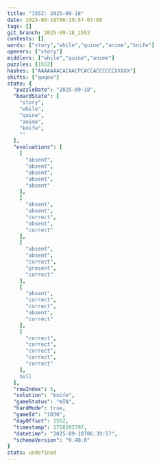 ```yaml
---
title: "1552: 2025-09-18"
date: 2025-09-18T06:39:57-07:00
tags: []
git_branch: 2025-09-18_1552
contests: []
words: ["story","while","quine","anime","knife"]
openers: ["story"]
middlers: ["while","quine","anime"]
puzzles: [1552]
hashes: ["AAAAAAACACAACPCACCACCCCCCXXXXX"]
shifts: ["quqoo"]
state: {
  "puzzleDate": "2025-09-18",
  "boardState": [
    "story",
    "while",
    "quine",
    "anime",
    "knife",
    ""
  ],
  "evaluations": [
    [
      "absent",
      "absent",
      "absent",
      "absent",
      "absent"
    ],
    [
      "absent",
      "absent",
      "correct",
      "absent",
      "correct"
    ],
    [
      "absent",
      "absent",
      "correct",
      "present",
      "correct"
    ],
    [
      "absent",
      "correct",
      "correct",
      "absent",
      "correct"
    ],
    [
      "correct",
      "correct",
      "correct",
      "correct",
      "correct"
    ],
    null
  ],
  "rowIndex": 5,
  "solution": "knife",
  "gameStatus": "WIN",
  "hardMode": true,
  "gameId": "1030",
  "dayOffset": 1552,
  "timestamp": 1758202797,
  "datetime": "2025-09-18T06:39:57",
  "schemaVersion": "0.40.0"
}
stats: undefined
---
```

<!-- more -->
